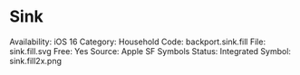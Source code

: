 # Sink

Availability: iOS 16
Category: Household
Code: backport.sink.fill
File: sink.fill.svg
Free: Yes
Source: Apple SF Symbols
Status: Integrated
Symbol: sink.fill2x.png